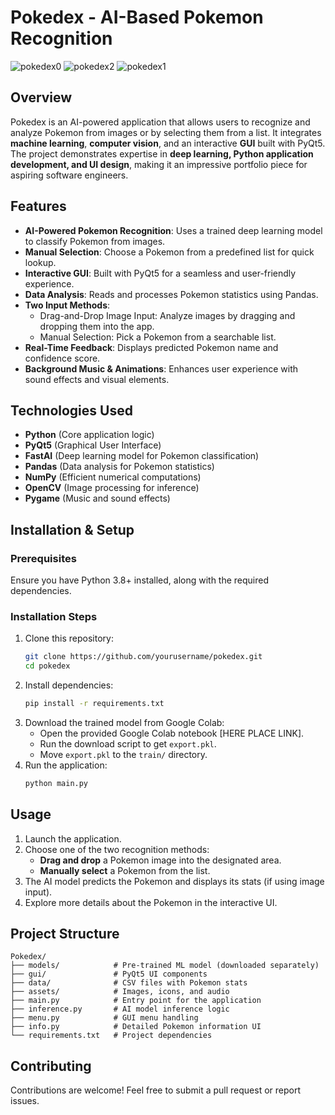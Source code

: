 # Pokedex - AI-Based Pokemon Recognition

![pokedex0](https://github.com/user-attachments/assets/bc54b5bc-da67-439d-9855-66d82bda8330)
![pokedex2](https://github.com/user-attachments/assets/7cb563a1-fc6e-40d6-abc0-4a97590b5c42)
![pokedex1](https://github.com/user-attachments/assets/5427101a-2991-40f5-a5f0-14fc03a965c5)

## Overview

Pokedex is an AI-powered application that allows users to recognize and analyze Pokemon from images or by selecting them from a list. It integrates **machine learning**, **computer vision**, and an interactive **GUI** built with PyQt5. The project demonstrates expertise in **deep learning, Python application development, and UI design**, making it an impressive portfolio piece for aspiring software engineers.

## Features
- **AI-Powered Pokemon Recognition**: Uses a trained deep learning model to classify Pokemon from images.
- **Manual Selection**: Choose a Pokemon from a predefined list for quick lookup.
- **Interactive GUI**: Built with PyQt5 for a seamless and user-friendly experience.
- **Data Analysis**: Reads and processes Pokemon statistics using Pandas.
- **Two Input Methods**:
  - Drag-and-Drop Image Input: Analyze images by dragging and dropping them into the app.
  - Manual Selection: Pick a Pokemon from a searchable list.
- **Real-Time Feedback**: Displays predicted Pokemon name and confidence score.
- **Background Music & Animations**: Enhances user experience with sound effects and visual elements.

## Technologies Used
- **Python** (Core application logic)
- **PyQt5** (Graphical User Interface)
- **FastAI** (Deep learning model for Pokemon classification)
- **Pandas** (Data analysis for Pokemon statistics)
- **NumPy** (Efficient numerical computations)
- **OpenCV** (Image processing for inference)
- **Pygame** (Music and sound effects)

## Installation & Setup
### Prerequisites
Ensure you have Python 3.8+ installed, along with the required dependencies.

### Installation Steps
1. Clone this repository:
   ```sh
   git clone https://github.com/yourusername/pokedex.git
   cd pokedex
   ```
2. Install dependencies:
   ```sh
   pip install -r requirements.txt
   ```
3. Download the trained model from Google Colab:
   - Open the provided Google Colab notebook [HERE PLACE LINK].
   - Run the download script to get `export.pkl`.
   - Move `export.pkl` to the `train/` directory.
4. Run the application:
   ```sh
   python main.py
   ```

## Usage
1. Launch the application.
2. Choose one of the two recognition methods:
   - **Drag and drop** a Pokemon image into the designated area.
   - **Manually select** a Pokemon from the list.
3. The AI model predicts the Pokemon and displays its stats (if using image input).
4. Explore more details about the Pokemon in the interactive UI.

## Project Structure
```
Pokedex/
├── models/            # Pre-trained ML model (downloaded separately)
├── gui/               # PyQt5 UI components
├── data/              # CSV files with Pokemon stats
├── assets/            # Images, icons, and audio
├── main.py            # Entry point for the application
├── inference.py       # AI model inference logic
├── menu.py            # GUI menu handling
├── info.py            # Detailed Pokemon information UI
└── requirements.txt   # Project dependencies
```

## Contributing
Contributions are welcome! Feel free to submit a pull request or report issues.

